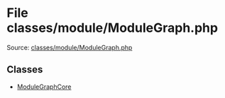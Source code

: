 File classes/module/ModuleGraph.php
=========

Source: [classes/module/ModuleGraph.php](https://github.com/PrestaShop/PrestaShop/blob/1.6.1.3/classes/module/ModuleGraph.php)


Classes
-------

* [ModuleGraphCore](class.ModuleGraphCore.md)

